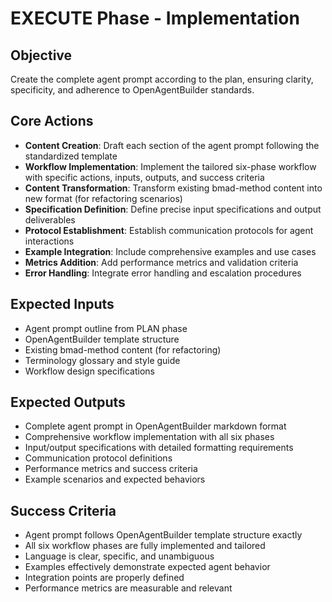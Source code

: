 # EXECUTE Phase - Implementation

## Objective
Create the complete agent prompt according to the plan, ensuring clarity, specificity, and adherence to OpenAgentBuilder standards.

## Core Actions
- **Content Creation**: Draft each section of the agent prompt following the standardized template
- **Workflow Implementation**: Implement the tailored six-phase workflow with specific actions, inputs, outputs, and success criteria
- **Content Transformation**: Transform existing bmad-method content into new format (for refactoring scenarios)
- **Specification Definition**: Define precise input specifications and output deliverables
- **Protocol Establishment**: Establish communication protocols for agent interactions
- **Example Integration**: Include comprehensive examples and use cases
- **Metrics Addition**: Add performance metrics and validation criteria
- **Error Handling**: Integrate error handling and escalation procedures

## Expected Inputs
- Agent prompt outline from PLAN phase
- OpenAgentBuilder template structure
- Existing bmad-method content (for refactoring)
- Terminology glossary and style guide
- Workflow design specifications

## Expected Outputs
- Complete agent prompt in OpenAgentBuilder markdown format
- Comprehensive workflow implementation with all six phases
- Input/output specifications with detailed formatting requirements
- Communication protocol definitions
- Performance metrics and success criteria
- Example scenarios and expected behaviors

## Success Criteria
- Agent prompt follows OpenAgentBuilder template structure exactly
- All six workflow phases are fully implemented and tailored
- Language is clear, specific, and unambiguous
- Examples effectively demonstrate expected agent behavior
- Integration points are properly defined
- Performance metrics are measurable and relevant
